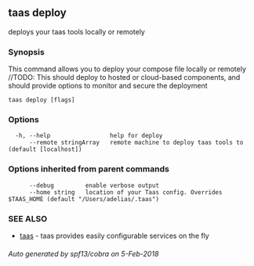 ## taas deploy

deploys your taas tools locally or remotely

### Synopsis



This command allows you to deploy your compose file locally or remotely
//TODO: This should deploy to hosted or cloud-based components, and should provide options to monitor and secure the deployment


```
taas deploy [flags]
```

### Options

```
  -h, --help                 help for deploy
      --remote stringArray   remote machine to deploy taas tools to (default [localhost])
```

### Options inherited from parent commands

```
      --debug         enable verbose output
      --home string   location of your Taas config. Overrides $TAAS_HOME (default "/Users/adelias/.taas")
```

### SEE ALSO
* [taas](taas.md)	 - taas provides easily configurable services on the fly

###### Auto generated by spf13/cobra on 5-Feb-2018
